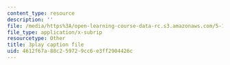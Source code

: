```yaml
---
content_type: resource
description: ''
file: /media/https%3A/open-learning-course-data-rc.s3.amazonaws.com/5-111-principles-of-chemical-science-fall-2008/4612f67a88c259729cc6e3ff2904426c_I3g7KRIvQPI.vtt
file_type: application/x-subrip
resourcetype: Other
title: 3play caption file
uid: 4612f67a-88c2-5972-9cc6-e3ff2904426c
---
```

